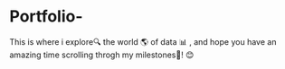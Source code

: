 # Portfolio-
This is where i explore🔍 the world 🌎 of data 📊 , and hope you have an amazing time scrolling throgh my milestones💎! 😊
